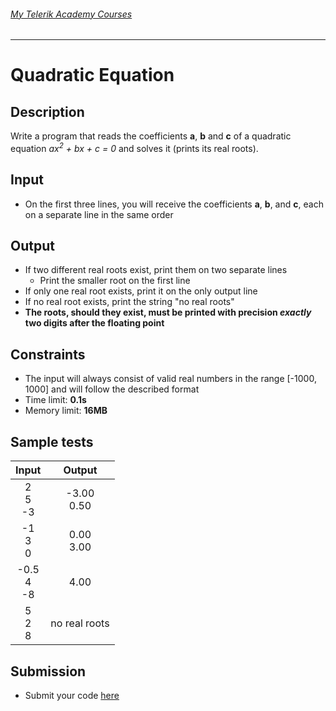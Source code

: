 ###### [My Telerik Academy Courses](https://github.com/nikolovdeyan/TelerikAcademy) 
-------------------------------------

Quadratic Equation
=========================

## Description
Write a program that reads the coefficients **a**, **b** and **c** of a quadratic equation *ax<sup>2</sup> + bx + c = 0* and solves it (prints its real roots).

## Input
- On the first three lines, you will receive the coefficients **a**, **b**, and **c**, each on a separate line in the same order

## Output
- If two different real roots exist, print them on two separate lines
  - Print the smaller root on the first line
- If only one real root exists, print it on the only output line
- If no real root exists, print the string "no real roots"
- **The roots, should they exist, must be printed with precision _exactly_ two digits after the floating point**

## Constraints
- The input will always consist of valid real numbers in the range [-1000, 1000] and will follow the described format
- Time limit: **0.1s**
- Memory limit: **16MB**

## Sample tests

|     Input        |     Output     |
|:----------------:|:--------------:|
| 2<br/>5<br/>-3   | -3.00<br/>0.50  |
| -1<br/>3<br/>0   | 0.00<br/>3.00   |
| -0.5<br/>4<br/>-8| 4.00            |
| 5<br/>2<br/>8    | no real roots   |

## Submission
- Submit your code [here](http://bgcoder.com/Contests/Compete/Index/311#4)
